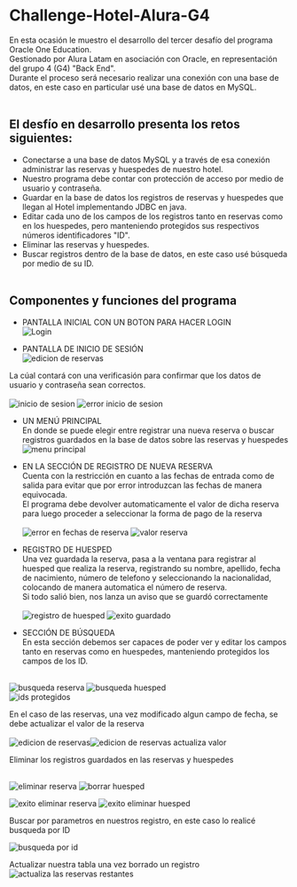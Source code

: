 # Challenge-Hotel-Alura-G4<br>

En esta ocasión le muestro el desarrollo del tercer desafío del programa Oracle One Education.<br>
Gestionado por Alura Latam en asociación con Oracle, en representación del grupo 4 (G4) "Back End".<br>
Durante el proceso será necesario realizar una conexión con una base de datos, en este caso en particular usé una base de datos en MySQL.<br><br>


## El desfío en desarrollo presenta los retos siguientes:<br>
- Conectarse a una base de datos MySQL y a través de esa conexión administrar las reservas y huespedes de nuestro hotel.<br>
- Nuestro programa debe contar con protección de acceso por medio de usuario y contraseña.<br>
- Guardar en la base de datos los registros de reservas y huespedes que llegan al Hotel implementando JDBC en java.<br>
- Editar cada uno de los campos de los registros tanto en reservas como en los huespedes, pero manteniendo protegidos sus respectivos números identificadores "ID".<br>
- Eliminar las reservas y huespedes.<br>
- Buscar registros dentro de la base de datos, en este caso usé búsqueda por medio de su ID.<br><br>


## Componentes y funciones del programa<br>

- PANTALLA INICIAL CON UN BOTON PARA HACER LOGIN<br>
![Login](https://user-images.githubusercontent.com/121276241/233530736-a812be89-51cb-45cc-be11-e2ffc2b71036.png)<br>

- PANTALLA DE INICIO DE SESIÓN<br>![edicion de reservas](https://user-images.githubusercontent.com/121276241/233856862-539b1625-420d-47f5-acd0-36db526da532.png)

La cúal contará con una verificasión para confirmar que los datos de usuario y contraseña sean correctos.<br><br>
![inicio de sesion](https://user-images.githubusercontent.com/121276241/233531210-e2dc22ea-7c71-44e1-9ebc-08d3a6325d26.png) ![error inicio de sesion](https://user-images.githubusercontent.com/121276241/233530539-57777511-cf5c-4b51-bce9-123c94e135c9.png)<br>

- UN MENÚ PRINCIPAL<br>
En donde se puede elegir entre registrar una nueva reserva o buscar registros guardados en la base de datos sobre las reservas y huespedes<br>
![menu principal](https://user-images.githubusercontent.com/121276241/233531414-aa620f5e-2369-421c-9dcc-bd3dc44a3607.png)<br>

- EN LA SECCIÓN DE REGISTRO DE NUEVA RESERVA<br>
Cuenta con la restricción en cuanto a las fechas de entrada como de salida para evitar que por error introduzcan las fechas de manera equivocada.<br>
El programa debe devolver automaticamente el valor de dicha reserva para luego proceder a seleccionar la forma de pago de la reserva<br><br>
![error en fechas de reserva](https://user-images.githubusercontent.com/121276241/233533281-0794abaa-f218-4c07-8285-9314cdf5004d.png) ![valor reserva](https://user-images.githubusercontent.com/121276241/233849972-99674ba3-49f1-44c3-892f-36c3d2921c71.png)<br>

- REGISTRO DE HUESPED<br>
Una vez guardada la reserva, pasa a la ventana para registrar al huesped que realiza la reserva, registrando su nombre, apellido, fecha de nacimiento, número de telefono y seleccionando la nacionalidad, colocando de manera automatica el número de reserva.<br>
Si todo salió bien, nos lanza un aviso que se guardó correctamente<br><br>
![registro de huesped](https://user-images.githubusercontent.com/121276241/233850833-5e9a42a6-1023-44c3-a089-78a5a1840bca.png) ![exito guardado](https://user-images.githubusercontent.com/121276241/233855440-fe85b91a-1a62-42f6-bb90-776dd47e9da4.png)<br>

- SECCIÓN DE BÚSQUEDA<br>
En esta sección debemos ser capaces de poder ver y editar los campos tanto en reservas como en huespedes, manteniendo protegidos los campos de los ID.<br><br>

![busqueda reserva](https://user-images.githubusercontent.com/121276241/233855939-13894e35-bd74-4dc0-8f77-b7f5324a221e.png) ![busqueda huesped](https://user-images.githubusercontent.com/121276241/233855954-08b478ea-1bf6-4e0b-8396-aef2eddad79d.png)<br>![ids protegidos](https://user-images.githubusercontent.com/121276241/233856573-2c178aae-6946-40fa-817b-01e5750f5e90.png)<br>

En el caso de las reservas, una vez modificado algun campo de fecha, se debe actualizar el valor de la reserva<br><br>
![edicion de reservas](https://user-images.githubusercontent.com/121276241/233856897-c5cc9180-53cb-4851-a5da-5b07183f5e59.png)![edicion de reservas actualiza valor](https://user-images.githubusercontent.com/121276241/233856911-b49f4ee1-c337-4126-b62b-d2390e40466e.png)


Eliminar los registros guardados en las reservas y huespedes<br><br>

![eliminar reserva](https://user-images.githubusercontent.com/121276241/233856112-1bbc7aa8-7ef4-4a39-b4b6-47947211f9eb.png) ![borrar huesped](https://user-images.githubusercontent.com/121276241/233856121-24a2669a-a35b-443c-9f00-c3deff8e8f9a.png)<br>

![exito eliminar reserva](https://user-images.githubusercontent.com/121276241/233856486-2d92fe5d-e7fa-48c7-82af-09c6254e9281.png) ![exito eliminar huesped](https://user-images.githubusercontent.com/121276241/233856493-7daa58b5-00e3-4ba1-97bf-b4cc95768487.png)<br>

Buscar por parametros en nuestros registro, en este caso lo realicé busqueda por ID<br>

![busqueda por id](https://user-images.githubusercontent.com/121276241/233856077-d4bada85-67cf-438e-b713-2ff976aef8e8.png)<br>

Actualizar nuestra tabla una vez borrado un registro<br>
![actualiza las reservas restantes](https://user-images.githubusercontent.com/121276241/233856813-77aaa3e9-3d6f-4dcd-913a-de32170358c8.png)<br>








